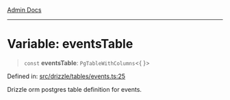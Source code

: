 [Admin Docs](/)

***

# Variable: eventsTable

> `const` **eventsTable**: `PgTableWithColumns`\<\{ \}\>

Defined in: [src/drizzle/tables/events.ts:25](https://github.com/gautam-divyanshu/talawa-api/blob/1d38acecd3e456f869683fb8dca035a5e42010d5/src/drizzle/tables/events.ts#L25)

Drizzle orm postgres table definition for events.
